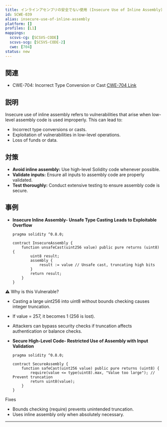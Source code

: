 ```yaml
---
title: インラインアセンブリの安全でない使用 (Insecure Use of Inline Assembly)
id: SCWE-039
alias: insecure-use-of-inline-assembly
platform: []
profiles: [L1]
mappings:
  scsvs-cg: [SCSVS-CODE]
  scsvs-scg: [SCSVS-CODE-2]
  cwe: [704]
status: new
---
```


## 関連
- CWE-704: Incorrect Type Conversion or Cast
  [CWE-704 Link](https://cwe.mitre.org/data/definitions/704.html)

## 説明
Insecure use of inline assembly refers to vulnerabilities that arise when low-level assembly code is used improperly. This can lead to:
- Incorrect type conversions or casts.
- Exploitation of vulnerabilities in low-level operations.
- Loss of funds or data.

## 対策
- **Avoid inline assembly:** Use high-level Solidity code whenever possible.
- **Validate inputs:** Ensure all inputs to assembly code are properly validated.
- **Test thoroughly:** Conduct extensive testing to ensure assembly code is secure.

## 事例
- **Insecure Inline Assembly- Unsafe Type Casting Leads to Exploitable Overflow**
    ```solidity
    pragma solidity ^0.8.0;

    contract InsecureAssembly {
        function unsafeCast(uint256 value) public pure returns (uint8) {
            uint8 result;
            assembly {
                result := value // Unsafe cast, truncating high bits
            }
            return result;
        }
    }
    ```
⚠️ Why is this Vulnerable?
- Casting a large uint256 into uint8 without bounds checking causes integer truncation.
- If value = 257, it becomes 1 (256 is lost).
- Attackers can bypass security checks if truncation affects authentication or balance checks.

- **Secure High-Level Code- Restricted Use of Assembly with Input Validation**
    ```solidity
    pragma solidity ^0.8.0;

    contract SecureAssembly {
        function safeCast(uint256 value) public pure returns (uint8) {
            require(value <= type(uint8).max, "Value too large"); // Prevent truncation
            return uint8(value);
        }
    }
    ```
Fixes
- Bounds checking (require) prevents unintended truncation.
- Uses inline assembly only when absolutely necessary.

---
